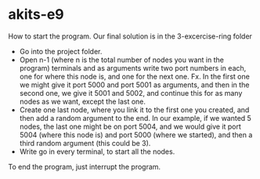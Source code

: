 # akits-e9

How to start the program. Our final solution is in the 3-excercise-ring folder

- Go into the project folder.
- Open n-1 (where n is the total number of nodes you want in the program) terminals and as arguments write two port numbers in each, one for where this node is, and one for the next one. Fx. In the first one we might give it port 5000 and port 5001 as arguments, and then in the second one, we give it 5001 and 5002, and continue this for as many nodes as we want, except the last one.
- Create one last node, where you link it to the first one you created, and then add a random argument to the end. In our example, if we wanted 5 nodes, the last one might be on port 5004, and we would give it port 5004 (where this node is) and port 5000 (where we started), and then a third random argument (this could be 3).
- Write go in every terminal, to start all the nodes.

To end the program, just interrupt the program.

